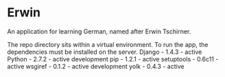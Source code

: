 Erwin
=====
An application for learning German, named after Erwin Tschirner.

The repo directory sits within a virtual environment. 
To run the app, the dependencies must be installed on the server.
Django          - 1.4.3        - active 
Python          - 2.7.2        - active development
pip             - 1.2.1        - active 
setuptools      - 0.6c11       - active 
wsgiref         - 0.1.2        - active development 
yolk            - 0.4.3        - active
